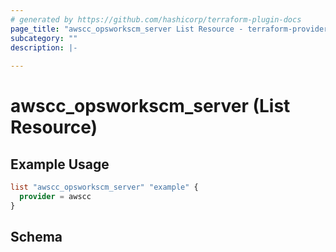 ```yaml
---
# generated by https://github.com/hashicorp/terraform-plugin-docs
page_title: "awscc_opsworkscm_server List Resource - terraform-provider-awscc"
subcategory: ""
description: |-
  
---
```


# awscc_opsworkscm_server (List Resource)



## Example Usage

```terraform
list "awscc_opsworkscm_server" "example" {
  provider = awscc
}
```

<!-- schema generated by tfplugindocs -->
## Schema

